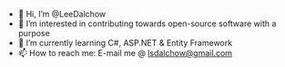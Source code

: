 - 👋 Hi, I’m @LeeDalchow
- 👀 I’m interested in contributing towards open-source software with a purpose
- 🌱 I’m currently learning C#, ASP.NET & Entity Framework
- 📫 How to reach me: E-mail me @ lsdalchow@gmail.com

<!---
LeeDalchow/LeeDalchow is a ✨ special ✨ repository because its `README.md` (this file) appears on your GitHub profile.
You can click the Preview link to take a look at your changes.
--->
